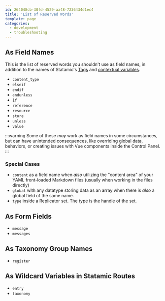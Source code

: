 ```yaml
---
id: 264048cb-30fd-4529-aa48-7236434d1ec4
title: 'List of Reserved Words'
template: page
categories:
  - development
  - troubleshooting
---
```

## As Field Names

This is the list of reserved words you shouldn't use as field names, in addition to the names of Statamic's [Tags](/tags) and [contextual variables](/variables).

- `content_type`
- `elseif`
- `endif`
- `endunless`
- `if`
- `reference`
- `resource`
- `store`
- `unless`
- `value`

:::warning
Some of these _may_ work as field names in some circumstances, but can have unintended consequences, like overriding global data, behaviors, or creating issues with Vue components inside the Control Panel.
:::

### Special Cases

- `content` as a field name when _also_ utilizing the "content area" of your YAML front-loaded Markdown files (usually when working in the files directly)
- `global` with any datatype storing data as an array when there is _also_ a global field of the same name.
- `type` inside a Replicator set. The type is the handle of the set.

## As Form Fields

- `message`
- `messages`

## As Taxonomy Group Names
- `register`

## As Wildcard Variables in Statamic Routes

- `entry`
- `taxonomy`
